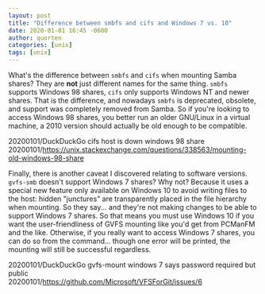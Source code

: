 ```yaml
---
layout: post
title: "Difference between smbfs and cifs and Windows 7 vs. 10"
date: 2020-01-01 16:45 -0600
author: quorten
categories: [unix]
tags: [unix]
---
```


What's the difference between `smbfs` and `cifs` when mounting Samba
shares?  They are **not** just different names for the same thing.
`smbfs` supports Windows 98 shares, `cifs` only supports Windows NT
and newer shares.  That is the difference, and nowadays `smbfs` is
deprecated, obsolete, and support was completely removed from Samba.
So if you're looking to access Windows 98 shares, you better run an
older GNU/Linux in a virtual machine, a 2010 version should actually
be old enough to be compatible.

20200101/DuckDuckGo cifs host is down windows 98 share  
20200101/https://unix.stackexchange.com/questions/338563/mounting-old-windows-98-share

Finally, there is another caveat I discovered relating to software
versions.  `gvfs-smb` doesn't support Windows 7 shares?  Why not?
Because it uses a special new feature only available on Windows 10 to
avoid writing files to the host: hidden "junctures" are transparently
placed in the file hierarchy when mounting.  So they say... and
they're not making changes to be able to support Windows 7 shares.  So
that means you must use Windows 10 if you want the user-friendliness
of GVFS mounting like you'd get from PCManFM and the like.  Otherwise,
if you really want to access Windows 7 shares, you can do so from the
command... though one error will be printed, the mounting will still
be successful regardless.

20200101/DuckDuckGo gvfs-mount windows 7 says password required but public  
20200101/https://github.com/Microsoft/VFSForGit/issues/6
